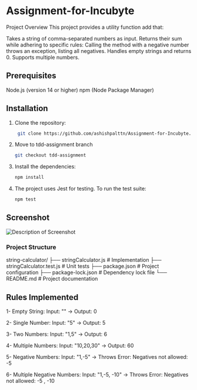 # Assignment-for-Incubyte
Project Overview
This project provides a utility function add that:

Takes a string of comma-separated numbers as input.
Returns their sum while adhering to specific rules:
Calling the method with a negative number throws an exception, listing all negatives.
Handles empty strings and returns 0.
Supports multiple numbers.

## Prerequisites
Node.js (version 14 or higher)
npm (Node Package Manager)

## Installation
1. Clone the repository:

     ```bash
      git clone https://github.com/ashishpalttn/Assignment-for-Incubyte.git
2. Move to tdd-assignment branch
   ```bash
   git checkout tdd-assignment

4. Install the dependencies:

    ```bash
    npm install

5. The project uses Jest for testing. To run the test suite:

    ```bash
    npm test


## Screenshot
![Description of Screenshot](./assets/assessment.png)

### Project Structure
string-calculator/
├── stringCalculator.js          # Implementation
├── stringCalculator.test.js     # Unit tests
├── package.json                 # Project configuration
├── package-lock.json            # Dependency lock file
└── README.md                    # Project documentation

## Rules Implemented
1- Empty String:
Input: "" → Output: 0

2- Single Number:
Input: "5" → Output: 5

3- Two Numbers:
Input: "1,5" → Output: 6

4- Multiple Numbers:
Input: "10,20,30" → Output: 60

5- Negative Numbers:
Input: "1,-5" → Throws Error: Negatives not allowed: -5

6- Multiple Negative Numbers:
Input: "1,-5, -10" → Throws Error: Negatives not allowed: -5 , -10

